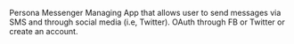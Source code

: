 Persona Messenger Managing App that allows user to send messages via SMS and through social media (i.e, Twitter). OAuth through FB or Twitter or create an account. 
